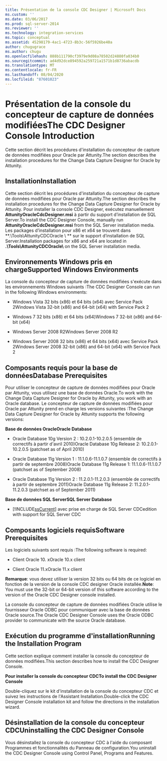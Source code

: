 ```yaml
---
title: Présentation de la console CDC Designer | Microsoft Docs
ms.custom: ''
ms.date: 03/06/2017
ms.prod: sql-server-2014
ms.reviewer: ''
ms.technology: integration-services
ms.topic: conceptual
ms.assetid: 45298179-4ac1-4723-8b3c-56f5926be40a
author: chugugrace
ms.author: chugu
ms.openlocfilehash: 888b111790cf3979e9d08a78502d24880fa034b0
ms.sourcegitcommit: ad4d92dce894592a259721a1571b1d8736abacdb
ms.translationtype: MT
ms.contentlocale: fr-FR
ms.lasthandoff: 08/04/2020
ms.locfileid: "87601023"
---
```

# <a name="the-cdc-designer-console-introduction"></a><span data-ttu-id="b27d0-102">Présentation de la console du concepteur de capture de données modifiées</span><span class="sxs-lookup"><span data-stu-id="b27d0-102">The CDC Designer Console Introduction</span></span>
  <span data-ttu-id="b27d0-103">Cette section décrit les procédures d'installation du concepteur de capture de données modifiées pour Oracle par Attunity.</span><span class="sxs-lookup"><span data-stu-id="b27d0-103">The section describes the installation procedures for the Change Data Capture Designer for Oracle by Attunity.</span></span>  
  
## <a name="installation"></a><span data-ttu-id="b27d0-104">Installation</span><span class="sxs-lookup"><span data-stu-id="b27d0-104">Installation</span></span>  
 <span data-ttu-id="b27d0-105">Cette section décrit les procédures d'installation du concepteur de capture de données modifiées pour Oracle par Attunity.</span><span class="sxs-lookup"><span data-stu-id="b27d0-105">The section describes the installation procedures for the Change Data Capture Designer for Oracle by Attunity.</span></span> <span data-ttu-id="b27d0-106">Pour installer la console CDC Designer, exécutez manuellement **AttunityOracleCdcDesigner.msi** à partir du support d’installation de SQL Server.</span><span class="sxs-lookup"><span data-stu-id="b27d0-106">To install the CDC Designer Console, manually run **AttunityOracleCdcDesigner.msi** from the SQL Server installation media.</span></span>  <span data-ttu-id="b27d0-107">Les packages d’installation pour x86 et x64 se trouvent dans \*\*.\Tools\AttunityCDCOracle \\ \*\* sur le support d’installation de SQL Server.</span><span class="sxs-lookup"><span data-stu-id="b27d0-107">Installation packages for x86 and x64 are located in **.\Tools\AttunityCDCOracle\\** on the SQL Server installation media.</span></span>  
  
## <a name="supported-windows-environments"></a><span data-ttu-id="b27d0-108">Environnements Windows pris en charge</span><span class="sxs-lookup"><span data-stu-id="b27d0-108">Supported Windows Environments</span></span>  
 <span data-ttu-id="b27d0-109">La console du concepteur de capture de données modifiées s'exécute dans les environnements Windows suivants :</span><span class="sxs-lookup"><span data-stu-id="b27d0-109">The CDC Designer Console can run in the following Windows environments:</span></span>  
  
-   <span data-ttu-id="b27d0-110">Windows Vista 32 bits (x86) et 64 bits (x64) avec Service Pack 2</span><span class="sxs-lookup"><span data-stu-id="b27d0-110">Windows Vista 32-bit (x86) and 64-bit (x64) with Service Pack 2</span></span>  
  
-   <span data-ttu-id="b27d0-111">Windows 7 32 bits (x86) et 64 bits (x64)</span><span class="sxs-lookup"><span data-stu-id="b27d0-111">Windows 7 32-bit (x86) and 64-bit (x64)</span></span>  
  
-   <span data-ttu-id="b27d0-112">Windows Server 2008 R2</span><span class="sxs-lookup"><span data-stu-id="b27d0-112">Windows Server 2008 R2</span></span>  
  
-   <span data-ttu-id="b27d0-113">Windows Server 2008 32 bits (x86) et 64 bits (x64) avec Service Pack 2</span><span class="sxs-lookup"><span data-stu-id="b27d0-113">Windows Server 2008 32-bit (x86) and 64-bit (x64) with Service Pack 2</span></span>  
  
## <a name="database-prerequisites"></a><span data-ttu-id="b27d0-114">Composants requis pour la base de données</span><span class="sxs-lookup"><span data-stu-id="b27d0-114">Database Prerequisites</span></span>  
 <span data-ttu-id="b27d0-115">Pour utiliser le concepteur de capture de données modifiées pour Oracle par Attunity, vous utilisez une base de données Oracle.</span><span class="sxs-lookup"><span data-stu-id="b27d0-115">To work with the Change Data Capture Designer for Oracle by Attunity, you work with an Oracle database.</span></span> <span data-ttu-id="b27d0-116">Le concepteur de capture de données modifiées pour Oracle par Attunity prend en charge les versions suivantes :</span><span class="sxs-lookup"><span data-stu-id="b27d0-116">The Change Data Capture Designer for Oracle by Attunity supports the following versions:</span></span>  
  
 <span data-ttu-id="b27d0-117">**Base de données Oracle**</span><span class="sxs-lookup"><span data-stu-id="b27d0-117">**Oracle Database**</span></span>  
  
-   <span data-ttu-id="b27d0-118">Oracle Database 10g Version 2 : 10.2.0.1-10.2.0.5 (ensemble de correctifs à partir d'avril 2010)</span><span class="sxs-lookup"><span data-stu-id="b27d0-118">Oracle Database 10g Release 2: 10.2.0.1-10.2.0.5 (patchset as of April 2010)</span></span>  
  
-   <span data-ttu-id="b27d0-119">Oracle Database 11g Version 1 : 11.1.0.6-11.1.0.7 (ensemble de correctifs à partir de septembre 2008)</span><span class="sxs-lookup"><span data-stu-id="b27d0-119">Oracle Database 11g Release 1: 11.1.0.6-11.1.0.7 (patchset as of September 2008)</span></span>  
  
-   <span data-ttu-id="b27d0-120">Oracle Database 11g Version 2 : 11.2.0.1-11.2.0.3 (ensemble de correctifs à partir de septembre 2011)</span><span class="sxs-lookup"><span data-stu-id="b27d0-120">Oracle Database 11g Release 2: 11.2.0.1-11.2.0.3 (patchset as of September 2011)</span></span>  
  
 <span data-ttu-id="b27d0-121">**Base de données SQL Server**</span><span class="sxs-lookup"><span data-stu-id="b27d0-121">**SQL Server Database**</span></span>  
  
-   [!INCLUDE[ssCurrent](../../includes/sscurrent-md.md)] <span data-ttu-id="b27d0-122">avec prise en charge de SQL Server CDC</span><span class="sxs-lookup"><span data-stu-id="b27d0-122">edition with support for SQL Server CDC</span></span>  
  
## <a name="software-prerequisites"></a><span data-ttu-id="b27d0-123">Composants logiciels requis</span><span class="sxs-lookup"><span data-stu-id="b27d0-123">Software Prerequisites</span></span>  
 <span data-ttu-id="b27d0-124">Les logiciels suivants sont requis :</span><span class="sxs-lookup"><span data-stu-id="b27d0-124">The following software is required:</span></span>  
  
-   <span data-ttu-id="b27d0-125">Client Oracle 10. x</span><span class="sxs-lookup"><span data-stu-id="b27d0-125">Oracle 10.x client</span></span>  
  
-   <span data-ttu-id="b27d0-126">Client Oracle 11.x</span><span class="sxs-lookup"><span data-stu-id="b27d0-126">Oracle 11.x client</span></span>  
  
 <span data-ttu-id="b27d0-127">**Remarque**: vous devez utiliser la version 32 bits ou 64 bits de ce logiciel en fonction de la version de la console CDC designer Oracle installée.</span><span class="sxs-lookup"><span data-stu-id="b27d0-127">**Note**: You must use the 32-bit or 64-bit version of this software according to the version of the Oracle CDC Designer console installed.</span></span>  
  
 <span data-ttu-id="b27d0-128">La console du concepteur de capture de données modifiées Oracle utilise le fournisseur Oracle ODBC pour communiquer avec la base de données Oracle source.</span><span class="sxs-lookup"><span data-stu-id="b27d0-128">The Oracle CDC Designer Console uses the Oracle ODBC provider to communicate with the source Oracle database.</span></span>  
  
## <a name="running-the-installation-program"></a><span data-ttu-id="b27d0-129">Exécution du programme d'installation</span><span class="sxs-lookup"><span data-stu-id="b27d0-129">Running the Installation Program</span></span>  
 <span data-ttu-id="b27d0-130">Cette section explique comment installer la console du concepteur de données modifiées.</span><span class="sxs-lookup"><span data-stu-id="b27d0-130">This section describes how to install the CDC Designer Console.</span></span>  
  
 <span data-ttu-id="b27d0-131">**Pour installer la console du concepteur CDC**</span><span class="sxs-lookup"><span data-stu-id="b27d0-131">**To install the CDC Designer Console**</span></span>  
  
 <span data-ttu-id="b27d0-132">Double-cliquez sur le kit d'installation de la console du concepteur CDC et suivez les instructions de l'Assistant Installation.</span><span class="sxs-lookup"><span data-stu-id="b27d0-132">Double-click the CDC Designer Console installation kit and follow the directions in the installation wizard.</span></span>  
  
## <a name="uninstalling-the-cdc-designer-console"></a><span data-ttu-id="b27d0-133">Désinstallation de la console du concepteur CDC</span><span class="sxs-lookup"><span data-stu-id="b27d0-133">Uninstalling the CDC Designer Console</span></span>  
 <span data-ttu-id="b27d0-134">Vous désinstallez la console du concepteur CDC à l'aide du composant Programmes et fonctionnalités du Panneau de configuration.</span><span class="sxs-lookup"><span data-stu-id="b27d0-134">You uninstall the CDC Designer Console using Control Panel, Programs and Features.</span></span>  
  
  

